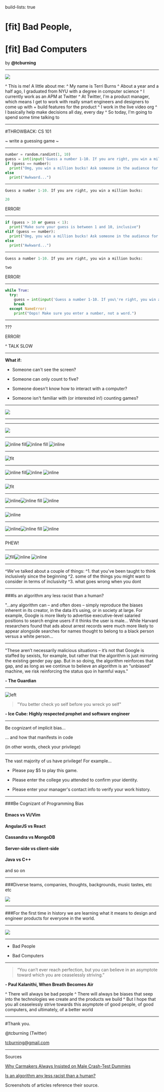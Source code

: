 build-lists: true

# [fit] Bad People, 

# [fit] Bad Computers

by __@tcburning__

---

![](img/me.jpg)

^ This is me! A little about me:
^ My name is Terri Burns
^ About a year and a half ago, I graduated from NYU with a degree in computer science
^ I currently work as an APM at Twitter
^ At Twitter, I'm a product manager, which means I get to work with really smart engineers and designers to come up with + build features for the product
^ I work in the live video org
^ I basically help make decisions all day, every day
^ So today, I'm going to spend some time talking to 


---

#THROWBACK: CS 101

~ write a guessing game ~

---

```python
number = random.randint(1, 10)
guess = int(input('Guess a number 1-10. If you are right, you win a million bucks: '))
if (guess == number):
  print("Omg, you win a million bucks! Ask someone in the audience for it.")
else
  print("Awkward...")
```

---

```python
Guess a number 1-10. If you are right, you win a million bucks: 
```

```python
20
```

ERROR!

---

```python
if (guess > 10 or guess < 1):
  print("Make sure your guess is between 1 and 10, inclusive")
elif (guess == number):
  print("Omg, you win a million bucks! Ask someone in the audience for it.")
else
  print("Awkward...")
```

---

```python
Guess a number 1-10. If you are right, you win a million bucks:
```

```python
two
```

ERROR!

---

```python
while True:
  try:
    guess = int(input('Guess a number 1-10. If you\'re right, you win a million bucks: '))
    break
  except NameError:
    print("Oops! Make sure you enter a number, not a word.")
```

---

???

ERROR!


^ TALK SLOW

---

__What if:__

- Someone can't see the screen?

- Someone can only count to five?

- Someone doesn't know how to interact with a computer?

- Someone isn't familiar with (or interested in!) counting games?

---

![](img/stress.gif)

---

---

![](img/taygood.png)

---

![inline fill](img/taybad1.png)![inline fill](img/taybad2.png)
![inline](img/taybad3.png)

---

![fit](img/googlegood.png)

---

![inline fill](img/googlebad1.png)![inline](img/googlebad2.png)
![inline](img/googlebad3.png)

---

![fit](img/youtube.png)

---

![inline](img/youtube1.png)![inline fill](img/youtube2.png)
![inline](img/youtube3.png)

---

![inline](img/vrgood1.png)

---

![inline](img/vr1.png)![inline fill](img/vr2.png)
![inline](img/vr3.png)

---

PHEW!

---

![fill](img/pup2.gif)![inline](img/pup.gif)
![inline](img/pup1.gif)

---

^We've talked about a couple of things:
^1. that you've been taught to think inclusively since the beginning
^2. some of the things you might want to consider in terms of inclusivity
^3. what goes wrong when you dont

---

###Is an algorithm any less racist than a human?

"...any algorithm can – and often does – simply reproduce the biases inherent in its creator, in the data it’s using, or in society at large. For example, Google is more likely to advertise executive-level salaried positions to search engine users if it thinks the user is male... While Harvard researchers found that ads about arrest records were much more likely to appear alongside searches for names thought to belong to a black person versus a white person...

---

"These aren’t necessarily malicious situations – it’s not that Google is staffed by sexists, for example, but rather that the algorithm is just mirroring the existing gender pay gap. But in so doing, the algorithm reinforces that gap, and as long as we continue to believe an algorithm is an “unbiased” machine, we risk reinforcing the status quo in harmful ways." 

__- The Guardian__

---

![left](img/icecube.gif)

> "You better check yo self before you wreck yo self"

__- Ice Cube: Highly respected prophet and software engineer__

---

Be cognizant of implicit bias...

... and how that manifests in code

(in other words, check your privilege)

---

The vast majority of us have privilege! For example...

- Please pay $5 to play this game.

- Please enter the college you attended to confirm your identity.

- Please enter your manager's contact info to verify your work history.

---

###Be Cognizant of Programming Bias

#### Emacs vs Vi/Vim

#### AngularJS vs React

#### Cassandra vs MongoDB

#### Server-side vs client-side

#### Java vs C++

and so on

---

###Diverse teams, companies, thoughts, backgrounds, music tastes, etc etc

![](img/emoji.jpg)

---

###For the first time in history we are learning what it means to design and engineer products for everyone in the world.

---

![](img/stress.gif)

---

- Bad People

- Bad Computers

---

> “You can’t ever reach perfection, but you can believe in an asymptote toward which you are ceaselessly striving.” 

__- Paul Kalanithi, When Breath Becomes Air__

^ There will always be bad people
^ There will always be biases that seep into the technologies we create and the products we build
^ But I hope that you all ceaselessly strive towards this asymptote of good people, of good computers, and ultimately, of a better world

---

#Thank you.

@tcburning (Twitter)

tcburning@gmail.com

---

Sources

[Why Carmakers Always Insisted on Male Crash-Test Dummies](https://www.bloomberg.com/view/articles/2012-08-22/why-carmakers-always-insisted-on-male-crash-test-dummies)

[Is an algorithm any less racist than a human?](https://www.theguardian.com/technology/2016/aug/03/algorithm-racist-human-employers-work)

Screenshots of articles reference their source.
